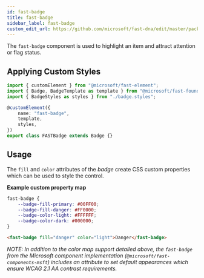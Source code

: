 ```yaml
---
id: fast-badge
title: fast-badge
sidebar_label: fast-badge
custom_edit_url: https://github.com/microsoft/fast-dna/edit/master/packages/web-components/fast-foundation/src/badge/README.md
---
```


The `fast-badge` component is used to highlight an item and attract attention or flag status.

## Applying Custom Styles

```ts
import { customElement } from "@microsoft/fast-element";
import { Badge, BadgeTemplate as template } from "@microsoft/fast-foundation";
import { BadgeStyles as styles } from "./badge.styles";

@customElement({
    name: "fast-badge",
    template,
    styles,
})
export class FASTBadge extends Badge {}
```

## Usage
The `fill` and `color` attributes of the *badge* create CSS custom properties which can be used to style the control.

__Example custom property map__
```css
fast-badge {
    --badge-fill-primary: #00FF00;
    --badge-fill-danger: #FF0000;
    --badge-color-light: #FFFFFF;
    --badge-color-dark: #000000;
}
```


```html
<fast-badge fill="danger" color="light">Danger</fast-badge>
```

*NOTE: In addition to the color map support detailed above, the `fast-badge` from the Microsoft component implementation (`@microsoft/fast-components-msft`) includes an attribute to set default appearances which ensure WCAG 2.1 AA contrast requirements.*
